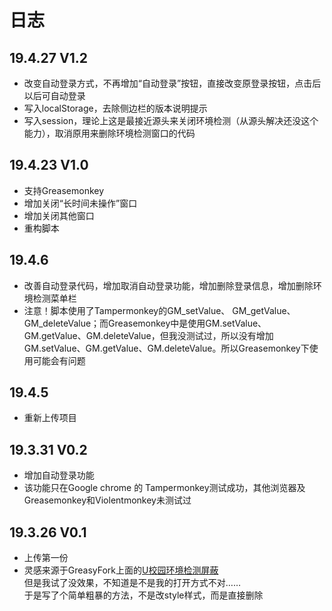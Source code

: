 # 日志  

## 19.4.27 V1.2
* 改变自动登录方式，不再增加“自动登录”按钮，直接改变原登录按钮，点击后以后可自动登录
* 写入localStorage，去除侧边栏的版本说明提示
* 写入session，理论上这是最接近源头来关闭环境检测（从源头解决还没这个能力），取消原用来删除环境检测窗口的代码

## 19.4.23 V1.0
* 支持Greasemonkey
* 增加关闭“长时间未操作”窗口
* 增加关闭其他窗口
* 重构脚本

## 19.4.6
* 改善自动登录代码，增加取消自动登录功能，增加删除登录信息，增加删除环境检测菜单栏  
* 注意！脚本使用了Tampermonkey的GM_setValue、 GM_getValue、GM_deleteValue；而Greasemonkey中是使用GM.setValue、GM.getValue、GM.deleteValue，但我没测试过，所以没有增加GM.setValue、GM.getValue、GM.deleteValue。所以Greasemonkey下使用可能会有问题

## 19.4.5
* 重新上传项目  

## 19.3.31 V0.2
* 增加自动登录功能  
* 该功能只在Google chrome 的 Tampermonkey测试成功，其他浏览器及Greasemonkey和Violentmonkey未测试过  

## 19.3.26 V0.1
* 上传第一份  
* 灵感来源于GreasyFork上面的[U校园环境检测屏蔽](https://greasyfork.org/zh-CN/scripts/380349-u校园环境检测屏蔽)  
  但是我试了没效果，不知道是不是我的打开方式不对……  
  于是写了个简单粗暴的方法，不是改style样式，而是直接删除  
